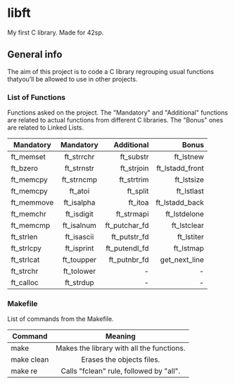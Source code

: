 # libft

My first C library. Made for 42sp.

## General info
The aim of this project is to code a C library regrouping usual functions thatyou’ll be allowed to use in other projects.

### List of Functions

Functions asked on the project. The "Mandatory" and "Additional" functions are related to actual functions from different C libraries. The "Bonus" ones are related to Linked Lists. 

| Mandatory        | Mandatory     | Additional   | Bonus           |
| ---------------- |:-------------:| -----------: | ---------------:| 
| ft_memset        | ft_strrchr    | ft_substr    | ft_lstnew       |
| ft_bzero         | ft_strnstr    | ft_strjoin   | ft_lstadd_front |
| ft_memcpy        | ft_strncmp    | ft_strtrim   | ft_lstsize      |
| ft_memcpy        | ft_atoi       | ft_split     | ft_lstlast      |
| ft_memmove       | ft_isalpha    | ft_itoa      | ft_lstadd_back  |
| ft_memchr        | ft_isdigit    | ft_strmapi   | ft_lstdelone    |
| ft_memcmp        | ft_isalnum    | ft_putchar_fd| ft_lstclear     |
| ft_strlen        | ft_isascii    | ft_putstr_fd | ft_lstiter      |
| ft_strlcpy       | ft_isprint    | ft_putendl_fd| ft_lstmap       |
| ft_strlcat       | ft_toupper    | ft_putnbr_fd | get_next_line   |
| ft_strchr        | ft_tolower    |      -       |       -         |
| ft_calloc        | ft_strdup     |      -       |       -         |

### Makefile

List of commands from the Makefile.

| Command       | Meaning                                                    |
| ------------- |:----------------------------------------------------------:| 
| make          | Makes the library with all the functions.                  |
| make clean    | Erases the objects files.                                  |
| make re       | Calls "fclean" rule, followed by "all".                    |
